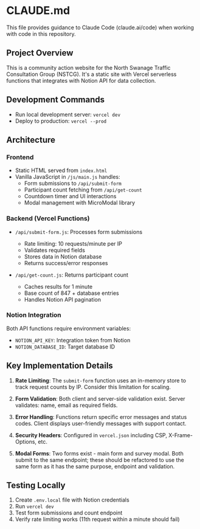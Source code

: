 # CLAUDE.md

This file provides guidance to Claude Code (claude.ai/code) when working with code in this repository.

## Project Overview

This is a community action website for the North Swanage Traffic Consultation Group (NSTCG). It's a static site with Vercel serverless functions that integrates with Notion API for data collection.

## Development Commands

- Run local development server: `vercel dev`
- Deploy to production: `vercel --prod`

## Architecture

### Frontend
- Static HTML served from `index.html`
- Vanilla JavaScript in `/js/main.js` handles:
  - Form submissions to `/api/submit-form`
  - Participant count fetching from `/api/get-count`
  - Countdown timer and UI interactions
  - Modal management with MicroModal library

### Backend (Vercel Functions)
- `/api/submit-form.js`: Processes form submissions
  - Rate limiting: 10 requests/minute per IP
  - Validates required fields
  - Stores data in Notion database
  - Returns success/error responses
  
- `/api/get-count.js`: Returns participant count
  - Caches results for 1 minute
  - Base count of 847 + database entries
  - Handles Notion API pagination

### Notion Integration
Both API functions require environment variables:
- `NOTION_API_KEY`: Integration token from Notion
- `NOTION_DATABASE_ID`: Target database ID

## Key Implementation Details

1. **Rate Limiting**: The `submit-form` function uses an in-memory store to track request counts by IP. Consider this limitation for scaling.

2. **Form Validation**: Both client and server-side validation exist. Server validates: name, email as required fields.

3. **Error Handling**: Functions return specific error messages and status codes. Client displays user-friendly messages with support contact.

4. **Security Headers**: Configured in `vercel.json` including CSP, X-Frame-Options, etc.

5. **Modal Forms**: Two forms exist - main form and survey modal. Both submit to the same endpoint; these should be refactored to use the same form as it has the same purpose, endpoint and validation.

## Testing Locally

1. Create `.env.local` file with Notion credentials
2. Run `vercel dev` 
3. Test form submissions and count endpoint
4. Verify rate limiting works (11th request within a minute should fail)